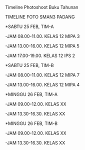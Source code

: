 Timeline Photoshoot Buku Tahunan

TIMELINE FOTO SMAN3 PADANG

*SABTU 25 FEB, TIM-A

-JAM 08.00-11.00. KELAS 12 MIPA 3

-JAM 13.00-16.00. KELAS 12 MIPA 5

-JAM 17.00-19.00. KELAS 12 IPS 2


*SABTU 25 FEB, TIM-B

-JAM 08.00-11.00. KELAS 12 MIPA 7

-JAM 13.00-16.00. KELAS 12 MIPA 4


*MINGGU 26 FEB, TIM-A

-JAM 09.00-12.00. KELAS XX

-JAM 13.30-16.30. KELAS XX


*MINGGU 26 FEB, TIM-B

-JAM 09.00-12.00. KELAS XX

-JAM 13.30-16.30. KELAS XX

